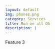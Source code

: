 ```yaml
---
layout: default
img: phones.png
category: Services
title: Run on all OS
description: |
---
```


Feature 3
